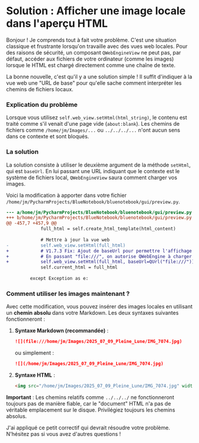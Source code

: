 # Solution : Afficher une image locale dans l'aperçu HTML

Bonjour ! Je comprends tout à fait votre problème. C'est une situation classique et frustrante lorsqu'on travaille avec des vues web locales. Pour des raisons de sécurité, un composant `QWebEngineView` ne peut pas, par défaut, accéder aux fichiers de votre ordinateur (comme les images) lorsque le HTML est chargé directement comme une chaîne de texte.

La bonne nouvelle, c'est qu'il y a une solution simple ! Il suffit d'indiquer à la vue web une "URL de base" pour qu'elle sache comment interpréter les chemins de fichiers locaux.

### Explication du problème

Lorsque vous utilisez `self.web_view.setHtml(html_string)`, le contenu est traité comme s'il venait d'une page vide (`about:blank`). Les chemins de fichiers comme `/home/jm/Images/...` ou `../../../...` n'ont aucun sens dans ce contexte et sont bloqués.

### La solution

La solution consiste à utiliser le deuxième argument de la méthode `setHtml`, qui est `baseUrl`. En lui passant une URL indiquant que le contexte est le système de fichiers local, `QWebEngineView` saura comment charger vos images.

Voici la modification à apporter dans votre fichier `/home/jm/PycharmProjects/BlueNotebook/bluenotebook/gui/preview.py`.

```diff
--- a/home/jm/PycharmProjects/BlueNotebook/bluenotebook/gui/preview.py
+++ b/home/jm/PycharmProjects/BlueNotebook/bluenotebook/gui/preview.py
@@ -457,7 +457,9 @@
             full_html = self.create_html_template(html_content)
 
             # Mettre à jour la vue web
-            self.web_view.setHtml(full_html)
+            # V1.7.3 Fix: Ajout de baseUrl pour permettre l'affichage des images locales
+            # En passant "file:///", on autorise QWebEngine à charger des fichiers locaux via des chemins absolus.
+            self.web_view.setHtml(full_html, baseUrl=QUrl("file:///"))
             self.current_html = full_html
 
         except Exception as e:
```

### Comment utiliser les images maintenant ?

Avec cette modification, vous pouvez insérer des images locales en utilisant un **chemin absolu** dans votre Markdown. Les deux syntaxes suivantes fonctionneront :

1.  **Syntaxe Markdown (recommandée)** :
    ```markdown
    ![](file:///home/jm/Images/2025_07_09_Pleine_Lune/IMG_7074.jpg)
    ```
    ou simplement :
    ```markdown
    ![](/home/jm/Images/2025_07_09_Pleine_Lune/IMG_7074.jpg)
    ```

2.  **Syntaxe HTML** :
    ```html
    <img src="/home/jm/Images/2025_07_09_Pleine_Lune/IMG_7074.jpg" width="400">
    ```

**Important** : Les chemins relatifs comme `../../../` ne fonctionneront toujours pas de manière fiable, car le "document" HTML n'a pas de véritable emplacement sur le disque. Privilégiez toujours les chemins absolus.

J'ai appliqué ce petit correctif qui devrait résoudre votre problème. N'hésitez pas si vous avez d'autres questions !